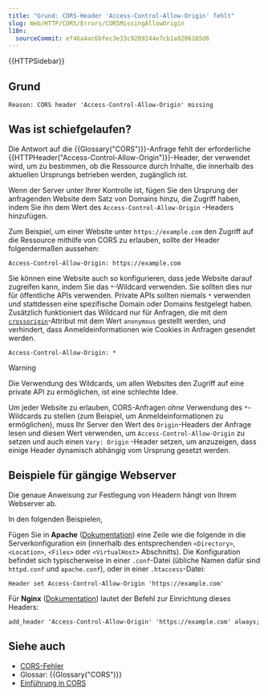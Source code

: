 ```yaml
---
title: "Grund: CORS-Header 'Access-Control-Allow-Origin' fehlt"
slug: Web/HTTP/CORS/Errors/CORSMissingAllowOrigin
l10n:
  sourceCommit: ef46a4ac6bfec3e33c9209244e7cb1a9206165d6
---
```


{{HTTPSidebar}}

## Grund

```plain
Reason: CORS header 'Access-Control-Allow-Origin' missing
```

## Was ist schiefgelaufen?

Die Antwort auf die {{Glossary("CORS")}}-Anfrage fehlt der erforderliche
{{HTTPHeader("Access-Control-Allow-Origin")}}-Header, der verwendet wird, um zu bestimmen,
ob die Ressource durch Inhalte, die innerhalb des aktuellen Ursprungs betrieben werden, zugänglich ist.

Wenn der Server unter Ihrer Kontrolle ist, fügen Sie den Ursprung der anfragenden Website dem Satz
von Domains hinzu, die Zugriff haben, indem Sie ihn dem Wert des `Access-Control-Allow-Origin`
-Headers hinzufügen.

Zum Beispiel, um einer Website unter `https://example.com` den Zugriff auf die Ressource
mithilfe von CORS zu erlauben, sollte der Header folgendermaßen aussehen:

```http
Access-Control-Allow-Origin: https://example.com
```

Sie können eine Website auch so konfigurieren, dass jede Website darauf zugreifen kann, indem Sie
das `*`-Wildcard verwenden. Sie sollten dies nur für öffentliche APIs verwenden. Private APIs sollten
niemals `*` verwenden und stattdessen eine spezifische Domain oder Domains festgelegt haben. Zusätzlich
funktioniert das Wildcard nur für Anfragen, die mit dem
[`crossorigin`](/de/docs/Web/HTML/Attributes/crossorigin)-Attribut mit dem Wert `anonymous` gestellt werden, und verhindert,
dass Anmeldeinformationen wie Cookies in Anfragen gesendet werden.

```http
Access-Control-Allow-Origin: *
```

> [!WARNING]
> Die Verwendung des Wildcards, um allen Websites den Zugriff auf eine private
> API zu ermöglichen, ist eine schlechte Idee.

Um jeder Website zu erlauben, CORS-Anfragen _ohne_ Verwendung des `*`-Wildcards zu stellen (zum Beispiel, um Anmeldeinformationen zu ermöglichen), muss Ihr Server den Wert des
`Origin`-Headers der Anfrage lesen und diesen Wert verwenden, um
`Access-Control-Allow-Origin` zu setzen und auch einen `Vary: Origin`
-Header setzen, um anzuzeigen, dass einige Header dynamisch abhängig vom Ursprung gesetzt werden.

## Beispiele für gängige Webserver

Die genaue Anweisung zur Festlegung von Headern hängt von Ihrem Webserver ab.

In den folgenden Beispielen,

Fügen Sie in **Apache** ([Dokumentation](https://httpd.apache.org/docs/2.4/mod/mod_headers.html#header)) eine Zeile wie die folgende in die Serverkonfiguration ein (innerhalb des entsprechenden
`<Directory>`, `<Location>`,
`<Files>` oder `<VirtualHost>` Abschnitts). Die
Konfiguration befindet sich typischerweise in einer `.conf`-Datei (übliche Namen dafür sind `httpd.conf`
und `apache.conf`), oder in einer
`.htaccess`-Datei:

```apacheconf
Header set Access-Control-Allow-Origin 'https://example.com'
```

Für **Nginx** ([Dokumentation](https://nginx.org/en/docs/http/ngx_http_headers_module.html#add_header)) lautet der Befehl zur Einrichtung dieses Headers:

```nginx
add_header 'Access-Control-Allow-Origin' 'https://example.com' always;
```

## Siehe auch

- [CORS-Fehler](/de/docs/Web/HTTP/CORS/Errors)
- Glossar: {{Glossary("CORS")}}
- [Einführung in CORS](/de/docs/Web/HTTP/CORS)
